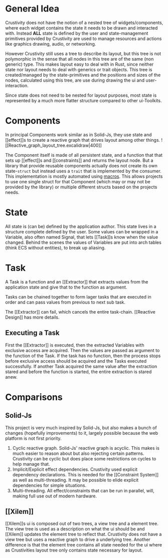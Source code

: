 # General Idea
Crustivity does not have the notion of a nested tree of widgets/components, where each widget contains the state it needs to be drawn and interacted with. Instead **ALL** state is defined by the user and state-management primitives provided by Crustivity are used to manage resources and actions like graphics drawing, audio, or networking. 

However Crustivity still uses a tree to describe its layout, but this tree is not polymorphic in the sense that all nodes in this tree are of the same (non generic) type. This makes layout easy to deal with in Rust, since neither state nor layout needs to deal with generics or trait objects. This tree is created/managed by the state-primitives and the positions and sizes of the nodes, calculated using this tree, are use during drawing the ui and user-interaction.

Since state does not need to be nested for layout purposes, most state is represented by a much more flatter structure compared to other ui-Toolkits.

# Components
In principal Components work similar as in Solid-Js, they use state and [[effect]]s to create a reactive graph that drives layout among other things.
![[Reactive_graph_layout_tree.excalidraw|400]]

The Component itself is made of all persistent state, and a function that that sets up [[effect]]s and [[constraints]] and returns the layout node. But a library that provide reusable components actually does not create its own state-`struct` but instead uses a `trait` that is implemented by the consumer. This implementation is mostly automated using [macros](Widget%20Macro). This allows projects to use one single struct for that Component (which may or may not be provided by the library) or multiple different structs based on the projects needs.

# State
All state is (can be) defined by the application author. This state lives in a structure complete defined by the user. Some values can be wrapped in a Variable, also often named Signal, that lets [[Task]]s know when the value changed. Behind the scenes the values of Variables are put into arch tables (think ECS without entities), to break up aliasing.

# Task
A Task is a function and an [[Extractor]] that extracts values from the application state and give that to the function as argument.

Tasks can be chained together to form lager tasks that are executed in order and can pass values from previous to next sub task.

The [[Extractor]] can fail, which cancels the entire task-chain. [[Reactive Design]] has more details.

## Executing a Task
First the [[Extractor]] is executed, then the extracted Variables with exclusive access are acquired. Then the values are passed as argument to the function of the Task.
If the task has no function, then the process stops before exclusive access should be acquired and the Tasks executed successfully.
If another Task acquired the same value after the extraction stared and before the function is started, the entire extraction is stared anew.

# Comparisons
## Solid-Js
This project is very much inspired by Solid-Js, but also makes a bunch of changes (hopefully improvements) to it, largely possible because the web platform is not first priority.
1. Cyclic reactive graph. Solid-Js' reactive graph is acyclic. This makes is much easier to reason about but also rejecting certain patterns. Crustivity can be cyclic but does place some restrictions on cycles to help manage that.
2. Implicit/Explicit effect dependencies. Crustivity used explicit dependency declarations. This is needed for the [[Constraint System]] as well as multi-threading. It may be possible to elide explicit dependencies for simple situations.
3. Multi-threading. All effect/constraints that can be run in parallel, will, making full use out of modern hardware.

## [[Xilem]]
[[Xilem]]s ui is composed out of two trees, a view tree and a element tree. The view tree is used as a description on what the ui should be and [[Xilem]] updates the element tree to reflect that. Crustivity does not have a view tree but uses a reactive graph to drive a underlying tree. Another difference is that the element tree contains all state needed for the ui where as Crustivities layout tree only contains state necessary for layout. 